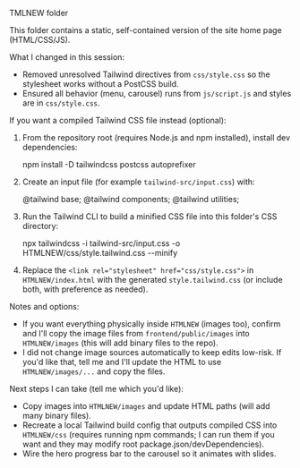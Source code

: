 TMLNEW folder

This folder contains a static, self-contained version of the site home page (HTML/CSS/JS).

What I changed in this session:
- Removed unresolved Tailwind directives from `css/style.css` so the stylesheet works without a PostCSS build.
- Ensured all behavior (menu, carousel) runs from `js/script.js` and styles are in `css/style.css`.

If you want a compiled Tailwind CSS file instead (optional):
1. From the repository root (requires Node.js and npm installed), install dev dependencies:

   npm install -D tailwindcss postcss autoprefixer

2. Create an input file (for example `tailwind-src/input.css`) with:

   @tailwind base;
   @tailwind components;
   @tailwind utilities;

3. Run the Tailwind CLI to build a minified CSS file into this folder's CSS directory:

   npx tailwindcss -i tailwind-src/input.css -o HTMLNEW/css/style.tailwind.css --minify

4. Replace the `<link rel="stylesheet" href="css/style.css">` in `HTMLNEW/index.html` with the generated `style.tailwind.css` (or include both, with preference as needed).

Notes and options:
- If you want everything physically inside `HTMLNEW` (images too), confirm and I'll copy the image files from `frontend/public/images` into `HTMLNEW/images` (this will add binary files to the repo).
- I did not change image sources automatically to keep edits low-risk. If you'd like that, tell me and I'll update the HTML to use `HTMLNEW/images/...` and copy the files.

Next steps I can take (tell me which you'd like):
- Copy images into `HTMLNEW/images` and update HTML paths (will add many binary files).
- Recreate a local Tailwind build config that outputs compiled CSS into `HTMLNEW/css` (requires running npm commands; I can run them if you want and they may modify root package.json/devDependencies).
- Wire the hero progress bar to the carousel so it animates with slides.
